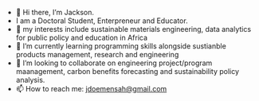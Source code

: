 - 👋 Hi there, I’m Jackson.
- I am a Doctoral Student, Enterpreneur and Educator.
- 👀 my interests include sustainable materials engineering, data analytics for public policy and education in Africa
- 🌱 I’m currently learning programming skills alongside sustianble products management, research and engineering
- 💞️ I’m looking to collaborate on engineering project/program maanagement, carbon benefits forecasting and sustainability policy analysis.
- 📫 How to reach me: jdoemensah@gmail.com

<!---
Jdoemensah/Jdoemensah is a ✨ special ✨ repository because its `README.md` (this file) appears on your GitHub profile.
You can click the Preview link to take a look at your changes.
---
